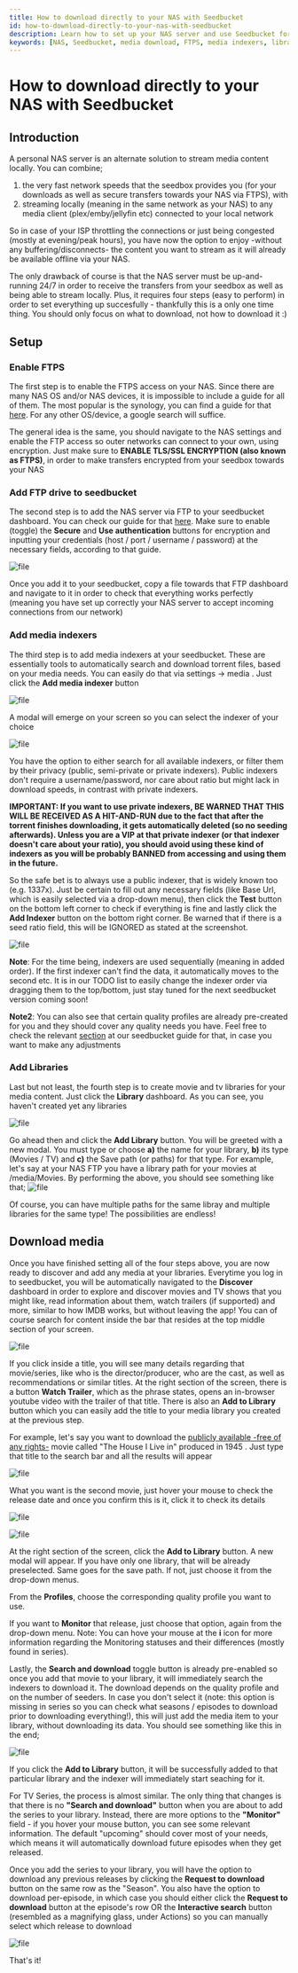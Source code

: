 ```yaml
---
title: How to download directly to your NAS with Seedbucket
id: how-to-download-directly-to-your-nas-with-seedbucket
description: Learn how to set up your NAS server and use Seedbucket for media discovery and download.
keywords: [NAS, Seedbucket, media download, FTPS, media indexers, libraries]
---
```


# How to download directly to your NAS with Seedbucket
## Introduction

A personal NAS server is an alternate solution to stream media content locally.
You can combine;

1. the very fast network speeds that the seedbox provides you (for your downloads as well as secure transfers towards your NAS via FTPS), with
2. streaming locally (meaning in the same network as your NAS) to any media client (plex/emby/jellyfin etc) connected to your local network



So in case of your ISP throttling the connections or just being congested (mostly at evening/peak hours), you have now the option to enjoy -without any buffering/disconnects- the content you want to stream as it will already be available offline via your NAS.

The only drawback of course is that the NAS server must be up-and-running 24/7 in order to receive the transfers from your seedbox as well as being able to stream locally.
Plus, it requires four steps (easy to perform) in order to set everything up succesfully - thankfully this is a only one time thing. You should only focus on what to download, not how to download it :) 

## Setup

### Enable FTPS

The first step is to enable the FTPS access on your NAS. Since there are many NAS OS and/or NAS devices, it is impossible to include a guide for all of them. The most popular is the synology, you can find a guide for that [here](https://kb.synology.com/en-global/DSM/tutorial/How_to_access_files_on_Synology_NAS_via_FTP).
For any other OS/device, a google search will suffice.

The general idea is the same, you should navigate to the NAS settings and enable the FTP access so outer networks can connect to your own, using encryption.
Just make sure to **ENABLE TLS/SSL ENCRYPTION (also known as FTPS)**, in order to make transfers encrypted from your seedbox towards your NAS

### Add FTP drive to seedbucket

The second step is to add the NAS server via FTP to your seedbucket dashboard. You can check our guide for that [here](../seedbucket/How_to_use_Seedbucket.md#ftp).
Make sure to enable (toggle) the **Secure** and **Use authentication** buttons for encryption and inputting your credentials (host / port / username / password) at the necessary fields, according to that guide.

![file](https://rapiddot-support-community-uploads.s3.amazonaws.com/uploads/image-1716207282372.14.28.jpg)

Once you add it to your seedbucket, copy a file towards that FTP dashboard and navigate to it in order to check that everything works perfectly (meaning you have set up correctly your NAS server to accept incoming connections from our network)

### Add media indexers

The third step is to add media indexers at your seedbucket. These are essentially tools to automatically search and download torrent files, based on your media needs.
You can easily do that via settings -> media . Just click the **Add media indexer** button

![file](https://rapiddot-support-community-uploads.s3.amazonaws.com/uploads/image-1718878583008.16.09.jpg)

A modal will emerge on your screen so you can select the indexer of your choice

![file](https://rapiddot-support-community-uploads.s3.amazonaws.com/uploads/image-1716202200276.09.16.jpg)

You have the option to either search for all available indexers, or filter them by their privacy (public, semi-private or private indexers). Public indexers don't require a username/password, nor care about ratio but might lack in download speeds, in contrast with private indexers.

**IMPORTANT: If you want to use private indexers, BE WARNED THAT THIS WILL BE RECEIVED AS A HIT-AND-RUN due to the fact that after the torrent finishes downloading, it gets automatically deleted (so no seeding afterwards). Unless you are a VIP at that private indexer (or that indexer doesn't care about your ratio), you should avoid using these kind of indexers as you will be probably BANNED from accessing and using them in the future.**

So the safe bet is to always use a public indexer, that is widely known too (e.g. 1337x). Just be certain to fill out any necessary fields (like Base Url, which is easily selected via a drop-down menu), then click the **Test** button on the bottom left corner to check if everything is fine and lastly click the **Add Indexer** button on the bottom right corner. Be warned that if there is a seed ratio field, this will be IGNORED as stated at the screenshot.

![file](https://rapiddot-support-community-uploads.s3.amazonaws.com/uploads/image-1716207556154.18.42.jpg)

**Note**: For the time being, indexers are used sequentially (meaning in added order). If the first indexer can't find the data, it automatically moves to the second etc. It is in our TODO list to easily change the indexer order via dragging them to the top/bottom, just stay tuned for the next seedbucket version coming soon!

**Note2**: You can also see that certain quality profiles are already pre-created for you and they should cover any quality needs you have. Feel free to check the relevant [section](../seedbucket/How_to_use_Seedbucket.md#quality-profiles) at our seedbucket guide for that, in case you want to make any adjustments

### Add Libraries

Last but not least, the fourth step is to create movie and tv libraries for your media content.
Just click the **Library** dashboard. As you can see, you haven't created yet any libraries

![file](https://rapiddot-support-community-uploads.s3.amazonaws.com/uploads/image-1716208123376.28.18.jpg)

Go ahead then and click the **Add Library** button. You will be greeted with a new modal.
You must type or choose **a)** the name for your library, **b)** its type (Movies / TV) and **c)** the Save path (or paths) for that type.
For example, let's say at your NAS FTP you have a library path for your movies at /media/Movies. By performing the above, you should see something like that;
![file](https://rapiddot-support-community-uploads.s3.amazonaws.com/uploads/image-1716208054852.21.37.jpg)

Of course, you can have multiple paths for the same libray and multiple libraries for the same type! The possibilities are endless!

## Download media

Once you have finished setting all of the four steps above, you are now ready to discover and add any media at your libraries.
Everytime you log in to seedbucket, you will be automatically navigated to the **Discover** dashboard in order to explore and discover movies and TV shows that you might like, read information about them, watch trailers (if supported) and more, similar to how IMDB works, but without leaving the app!
You can of course search for content inside the bar that resides at the top middle section of your screen.

![file](https://rapiddot-support-community-uploads.s3.amazonaws.com/uploads/image-1716209944902.58.56.jpg)

If you click inside a title, you will see many details regarding that movie/series, like who is the director/producer, who are the cast, as well as recommendations or similar titles.
At the right section of the screen, there is a button **Watch Trailer**, which as the phrase states, opens an in-browser youtube video with the trailer of that title.
There is also an **Add to Library** button which you can easily add the title to your media library you created at the previous step.

For example, let's say you want to download the [publicly available -free of any rights-](https://archive.org/details/the-house-i-live-in-1945) movie called "The House I Live in" produced in 1945 . Just type that title to the search bar and all the results will appear

![file](https://rapiddot-support-community-uploads.s3.amazonaws.com/uploads/image-1716210557779.01.24.jpg)

What you want is the second movie, just hover your mouse to check the release date and once you confirm this is it, click it to check its details

![file](https://rapiddot-support-community-uploads.s3.amazonaws.com/uploads/image-1716210624578.09.58.jpg)

![file](https://rapiddot-support-community-uploads.s3.amazonaws.com/uploads/image-1716210756413.12.05.jpg)

At the right section of the screen, click the **Add to Library** button. A new modal will appear.
If you have only one library, that will be already preselected. Same goes for the save path.
If not, just choose it from the drop-down menus.

From the **Profiles**, choose the corresponding quality profile you want to use.

If you want to **Monitor** that release, just choose that option, again from the drop-down menu.
Note: You can hove your mouse at the **i** icon for more information regarding the Monitoring statuses and their differences (mostly found in series).

Lastly, the **Search and download** toggle button is already pre-enabled so once you add that movie to your library, it will immediately search the indexers to download it. The download depends on the quality profile and on the number of seeders.
In case you don't select it (note: this option is missing in series so you can check what seasons / episodes to download prior to downloading everything!), this will just add the media item to your library, without downloading its data.
You should see something like this in the end;

![file](https://rapiddot-support-community-uploads.s3.amazonaws.com/uploads/image-1716210991843.16.17.jpg)

If you click the **Add to Library** button, it will be successfully added to that particular library and the indexer will immediately start seaching for it. 

For TV Series, the process is almost similar. The only thing that changes is that there is no **"Search and download"** button when you are about to add the series to your library.
Instead, there are more options to the **"Monitor"** field - if you hover your mouse button, you can see some relevant information. The default "upcoming" should cover most of your needs, which means it will automatically download future episodes when they get released.

Once you add the series to your library, you will have the option to download any previous releases by clicking the **Request to download** button on the same row as the "Season".
You also have the option to download per-episode, in which case you should either click the **Request to download** button at the episode's row OR the **Interactive search** button (resembled as a magnifying glass, under Actions) so you can manually select which release to download

![file](https://rapiddot-support-community-uploads.s3.amazonaws.com/uploads/image-1718880812874.28.47.jpg)

That's it!
